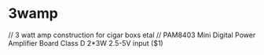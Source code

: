 # 3wamp
// 3 watt amp construction for cigar boxs etal
// PAM8403 Mini Digital Power Amplifier Board Class D 2*3W 2.5-5V input ($1)
